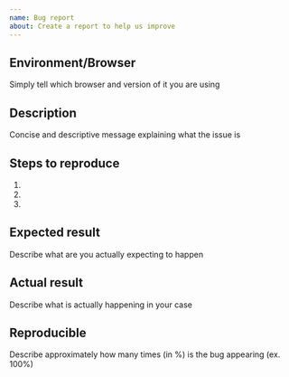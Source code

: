 ```yaml
---
name: Bug report
about: Create a report to help us improve
---
```


<!-- Please search existing issues to avoid creating duplicates. -->
<!-- Also please test using the latest beta version to make sure your issue has not already been fixed: https://studio-beta.superblocks.com/ -->

## Environment/Browser
Simply tell which browser and version of it you are using

## Description
Concise and descriptive message explaining what the issue is

## Steps to reproduce
1.
2.
3.

## Expected result
Describe what are you actually expecting to happen

## Actual result
Describe what is actually happening in your case

## Reproducible
Describe approximately how many times (in %) is the bug appearing (ex. 100%)
